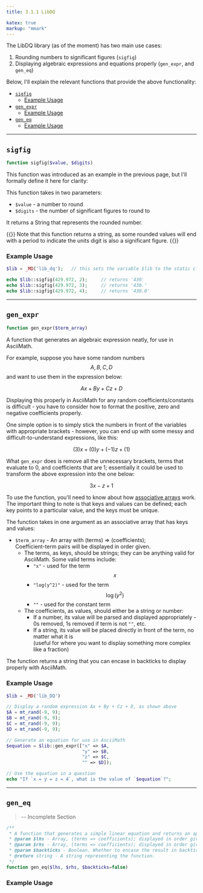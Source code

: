 ```yaml
---
title: 3.1.1 LibDQ

katex: true
markup: "mmark"
---
```


The LibDQ library (as of the moment) has two main use cases: 

1. Rounding numbers to significant figures (`sigfig`)
2. Displaying algebraic expressions and equations properly (`gen_expr`, and `gen_eq`)

Below, I'll explain the relevant functions that provide the above functionality:

- [`sigfig`](#sigfig)
  - [Example Usage](#example-usage)
- [`gen_expr`](#gen_expr)
  - [Example Usage](#example-usage-1)
- [`gen_eq`](#gen_eq)
  - [Example Usage](#example-usage-2)

---

## `sigfig`

```php
function sigfig($value, $digits)
```

This function was introduced as an example in the previous page, but I'll formally define it here for clarity: 

This function takes in two parameters:
- `$value` - a number to round
- `$digits` - the number of significant figures to round to

It returns a String that represents the rounded number.

{{<hint info>}}
Note that this function returns a string, as some rounded values will end with a period to indicate the units digit is also a significant figure. 
{{</hint>}}

### Example Usage

```php
$lib = _MD('lib_dq');   // this sets the variable $lib to the static class holding all LibDQ functions

echo $lib::sigfig(429.972, 2);     // returns '430'
echo $lib::sigfig(429.972, 3);     // returns '430.'
echo $lib::sigfig(429.972, 4);     // returns '430.0'
```

---

## `gen_expr`

```php
function gen_expr($term_array)
```

A function that generates an algebraic expression neatly, for use in AsciiMath. 

For example, suppose you have some random numbers $$A, B, C, D$$ and want to use them in the expression below: 

$$Ax + By + Cz + D$$

Displaying this properly in AsciiMath for any random coefficients/constants is difficult - you have to consider how to format the positive, zero and negative coefficients properly. 

One simple option is to simply stick the numbers in front of the variables with appropriate brackets - however, you can end up with some messy and difficult-to-understand expressions, like this: 

$$(3)x + (0)y + (-1)z + (1)$$

What `gen_expr` does is remove all the unnecessary brackets, terms that evaluate to 0, and coefficients that are 1; essentially it could be used to transform the above expression into the one below: 

$$3x - z + 1$$

To use the function, you'll need to know about how [associative arrays](https://www.php.net/manual/en/language.types.array.php) work. The important thing to note is that keys and values can be defined; each key points to a particular value, and the keys must be unique. 

The function takes in one argument as an associative array that has keys and values:
- `$term_array` - An array with (terms) => (coefficients); \
  Coefficient-term pairs will be displayed in order given.
  - The terms, as keys, should be strings; they can be anything valid for AsciiMath. Some valid terms include:
      - `"x"` - used for the term $$x$$
      - `"log(y^2)"` - used for the term $$\log(y^2)$$
      - `""` - used for the constant term
  - The coefficients, as values, should either be a string or number: 
      - If a number, its value will be parsed and displayed appropriately - 0s removed, 1s removed if term is not `""`, etc.
      - If a string, its value will be placed directly in front of the term, no matter what it is \
        (useful for where you want to display something more complex like a fraction)

The function returns a string that you can encase in backticks to display properly with AsciiMath.

### Example Usage

```php
$lib = _MD('lib_DQ')

// Display a random expression Ax + By + Cz + D, as shown above
$A = mt_rand(-9, 9);
$B = mt_rand(-9, 9);
$C = mt_rand(-9, 9);
$D = mt_rand(-9, 9);

// Generate an equation for use in AsciiMath
$equation = $lib::gen_expr(["x" => $A, 
                            "y" => $B, 
                            "z" => $C, 
                            "" => $D]);

// Use the equation in a question
echo "If `x = y = z = 4`, what is the value of `$equation`?";
```

---

## `gen_eq`

> -- Incomplete Section

```php
/**
 * A function that generates a simple linear equation and returns an appropriate string.
 * @param $lhs - Array, (terms => coefficients); displayed in order given, left of =.
 * @param $rhs - Array, (terms => coefficients); displayed in order given, right of =.
 * @param $backticks - Boolean. Whether to encase the result in backticks. False by default.
 * @return string - A string representing the function.
 */
function gen_eq($lhs, $rhs, $backticks=false)
```

### Example Usage


